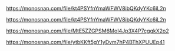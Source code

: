 <!-- # Получаем и выводим весь список контактов в виде таблицы (console.table) -->
<!-- node index.js --action list -->

https://monosnap.com/file/kt4PSYfnYmaWFWV8ibQKdyYKc6iL2n

<!-- # Получаем контакт по id -->
<!-- node index.js --action get --id 5 -->

https://monosnap.com/file/kt4PSYfnYmaWFWV8ibQKdyYKc6iL2n

<!-- # Добавялем контакт -->
<!-- node index.js --action add --name Mango --email mango@gmail.com --phone 322-22-22 -->

https://monosnap.com/file/MtE5ZZGPSM6MoI4Jp3X4P7cggkX2o2

<!-- # Удаляем контакт -->
<!-- node index.js --action remove --id=3 -->

https://monosnap.com/file/ytbKKft5gY1yDvm7hP4BThXPUUEp41
